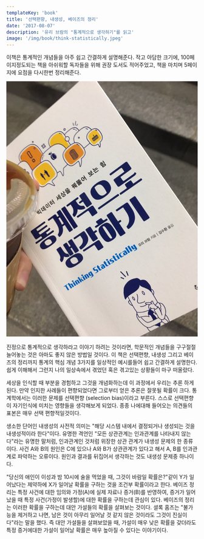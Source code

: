 ```yaml
---
templateKey: 'book'
title: '선택편향, 내생성, 베이즈의 정리'
date: '2017-08-07'
description: '유리 브람의 "통계적으로 생각하기"를 읽고'
image: '/img/book/think-statistically.jpeg'
---
```


 이책은 통계적인 개념들을 아주 쉽고 간결하게 설명해준다. 작고 아담한 크기에, 100페이지정도되는 책을 아쉬워할 독자들을 위해 권장 도서도 적어주었고, 책을 마치며 5페이지에 요점을 다시한번 정리해준다.

![think-statistically.jpeg](/img/book/think-statistically.jpeg "think-statistically.jpeg")


진정으로 통계적으로 생각하라고 이야기 하려는 것이라면, 학문적인 개념들을 구구절절 늘어놓는 것은 아마도 좋지 않은 방법일 것이다. 이 책은 선택편향, 내생성 그리고 베이즈의 정리까지 통계의 핵심 개념 3가지를 일상적인 예시를들어 쉽고 간결하게 설명한다. 쉽게 이해해서 그런지 나의 일상속에서 겪었던 혹은 겪고있는 상황들이 마구 떠올랐다. 

세상을 인식할 때 부분을 경험하고 그것을 개념화하는데 이 과정에서 우리는 추론 하게된다. 만약 인지한 사례들이 편향되었다면 그로부터 얻은 추론은 잘못될 확률이 크다. 통계학에서는 이러한 문제를 선택편향 (selection bias)이라고 부른다. 스스로 선택편향이 자기인식에 미치는 영향들을 생각해보게 되었다. 종종 나에대해 들어오는 의견들의 표본은 매우 선택 편향적일것이다. 

생소한 단어인 내생성의 사전적 의미는 "해당 시스템 내에서 결정되거나 생성되는 것을 내생성적이라 한다"이다. 유명한 격언인 "모든 상관관계는 인과관계를 나타내지 않는다"라는 유명한 말처럼, 인과관계인 것처럼 위장한 상관 관계가 내생성 문제의 한 종류이다. 사건 A와 B의 원인은 C에 있으나 A와 B가 상관관계가 있다고 해서 A, B를 인과관계로 파악하는 오류이다. 원인과 결과를 뒤집어서 생각하는 것도 내생성 문제중 하나이다. 

"당신의 애인이 이성과 밤 10시에 술을 먹었을 때, 그것이 바람일 확률은?"같이 Y가 일어났다는 제약하에 X가 일어날 확률을 구하는 것을 조건부 확률이라고 한다. 베이즈 정리는 특정 사건에 대한 임의와 가정(A)에 실제 자료나 증거(B)를 반영하여, 증거가 일어났을 때 특정 사건(가정이 발생할)에 대한 확률을 구하는데 관심이 있다. 베이즈의 정리는 이러한 확률을 구하는데 대안 가설들의 확률을 살펴보는 것이다. 셜록 홈즈는 "불가능을 제거하고 나면, 남은 것이 아무리 일어날 것 같지 않은 것이라도 그것이 진실이다"라는 말을 했다. 즉 대안 가설들을 살펴보았을 때, 가설이 매우 낮은 확률을 갖더라도 특정 증거에대한 가설이 일어날 확률은 매우 높아질 수 있다는 이야기이다.

